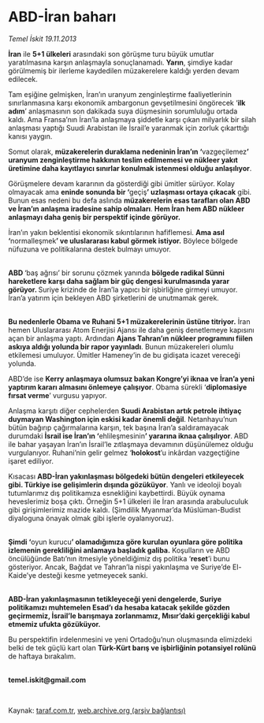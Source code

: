 # ABD-İran baharı

*Temel İskit 19.11.2013*

<div class="yazi"><p><b>İran</b> ile <b>5+1 ülkeleri</b> arasındaki son görüşme turu büyük umutlar yaratılmasına karşın anlaşmayla sonuçlanamadı. <b>Yarın</b>, şimdiye kadar görülmemiş bir ilerleme kaydedilen müzakerelere kaldığı yerden devam edilecek.</p>
<p>Tam eşiğine gelmişken, İran’ın uranyum zenginleştirme faaliyetlerinin sınırlanmasına karşı ekonomik ambargonun gevşetilmesini öngörecek ‘<b>ilk adım</b>’ anlaşmasının son dakikada suya düşmesinin sorumluluğu ortada kaldı. Ama Fransa’nın İran’la anlaşmaya şiddetle karşı çıkan  milyarlık bir silah anlaşması yaptığı  Suudi Arabistan ile İsrail’e yaranmak için zorluk çıkarttığı kanısı yaygın.</p>
<p>Somut olarak, <b>müzakerelerin duraklama nedeninin İran’ın ‘</b>vazgeçilemez<b>’ uranyum zenginleştirme hakkının teslim edilmemesi ve nükleer yakıt üretimine daha kayıtlayıcı sınırlar konulmak istenmesi olduğu anlaşılıyor</b>.</p>
<p>Görüşmelere devam kararının da gösterdiği gibi ümitler sürüyor. Kolay olmayacak ama <b>eninde sonunda bir ‘</b>geçiş<b>’ uzlaşması ortaya çıkacak</b> gibi. Bunun esas nedeni bu defa aslında <b>müzakerelerin esas tarafları olan ABD ve İran’ın anlaşma iradesine sahip olmaları</b>. <b>Hem İran hem ABD nükleer anlaşmayı daha geniş bir perspektif içinde görüyor.</b></p>
<p>İran’ın yakın beklentisi ekonomik sıkıntılarının hafiflemesi. <b>Ama asıl ‘</b>normalleşmek<b>’ ve uluslararası kabul görmek istiyor.</b> Böylece bölgede nüfuzuna ve politikalarına destek bulmayı umuyor.</p>
<p><b><br/>ABD </b>‘baş ağrısı’ bir sorunu çözmek yanında <b>bölgede radikal Sünni hareketlere karşı daha sağlam bir güç dengesi kurulmasında yarar görüyor. </b>Suriye krizinde de İran’la yapıcı bir işbirliğine girmeyi umuyor. İran’a yatırım için bekleyen ABD şirketlerini de unutmamak gerek.</p>
<p><b><br/>Bu nedenlerle Obama ve Ruhani 5+1 müzakerelerinin üstüne titriyor.</b> İran hemen Uluslararası Atom Enerjisi Ajansı ile daha geniş denetlemeye kapısını açan bir anlaşma yaptı. Ardından <b>Ajans Tahran’ın nükleer programını fiilen askıya aldığı yolunda bir rapor yayınladı</b>. Bunun müzakereleri olumlu etkilemesi umuluyor. Ümitler Hameney’in de bu gidişata icazet vereceği yolunda.</p>
<p>ABD’de ise <b>Kerry anlaşmaya olumsuz bakan Kongre’yi iknaa ve İran’a yeni yaptırım kararı almasını önlemeye çalışıyor</b>. Obama sürekli ‘<b>diplomasiye fırsat verme</b>’ vurgusu yapıyor. </p>
<p>Anlaşma karşıtı diğer cephelerden <b>Suudi Arabistan artık petrole ihtiyaç duymayan Washington için eskisi kadar önemli değil</b>. Netanhayu’nun bütün bağırıp çağırmalarına karşın, tek başına İran’a saldıramayacak durumdaki <b>İsrail ise İran’ın ‘</b>ehlileşmesinin<b>’ yararına iknaa çalışılıyor</b>.<b> </b>ABD ile bahar yaşayan İran’ın İsrail’le zıtlaşmaya devamının düşünülemez olduğu vurgulanıyor. Ruhani’nin gelir gelmez ‘<b>holokost</b>’u inkârdan vazgeçtiğine işaret ediliyor. </p>
<p>Kısacası <b>ABD-İran yakınlaşması bölgedeki bütün dengeleri etkileyecek gibi. Türkiye ise gelişimlerin dışında gözüküyor</b>. Yanlı ve ideoloji boyalı tutumlarımız dış politikamıza esnekliğini kaybettirdi. Büyük oynama heveslerimiz boşa çıktı. Örneğin 5+1 ülkeleri ile İran arasında arabuluculuk gibi girişimlerimiz mazide kaldı. (Şimdilik Myanmar’da Müslüman-Budist diyaloguna önayak olmak gibi işlerle oyalanıyoruz).</p>
<p><b><br/>Şimdi ‘</b>oyun kurucu<b>’ olamadığımıza göre kurulan oyunlara göre politika izlemenin gerekliliğini anlamaya başladık galiba.</b> Koşulların ve ABD öncülüğünde Batı’nın itmesiyle yöneldiğimiz dış politika ‘<b>reset</b>’i bunu gösteriyor. Ancak, Bağdat ve Tahran’la nispi yakınlaşma ve Suriye’de El-Kaide’ye desteği kesme yetmeyecek sanki.</p>
<p><b><br/>ABD-İran yakınlaşmasının tetikleyeceği yeni dengelerde, Suriye politikamızı muhtemelen Esad’ı da hesaba katacak şekilde gözden geçirmemiz, İsrail’le barışmaya zorlanmamız, Mısır’daki gerçekliği kabul etmemiz ufukta gözüküyor.</b></p>
<p>Bu perspektifin irdelenmesini ve yeni Ortadoğu’nun oluşmasında elimizdeki belki de tek güçlü kart olan <b>Türk-Kürt barış ve işbirliğinin potansiyel rolünü </b>de haftaya bırakalım.</p><b>
<p><br/>temel.iskit@gmail.com</p>
<p></p></b> 
</div>

Kaynak: [taraf.com.tr](http://www.taraf.com.tr:80/temel-iskit/makale-abd-iran-bahari.htm), [web.archive.org (arşiv bağlantısı)](http://web.archive.org/web/20131120231439/http://www.taraf.com.tr:80/temel-iskit/makale-abd-iran-bahari.htm)
